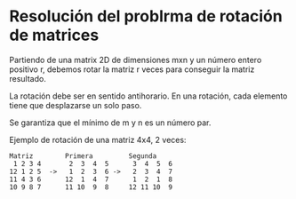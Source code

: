 # Resolución del problrma de rotación de matrices

Partiendo de una matrix 2D de dimensiones mxn y un número entero positivo r, debemos rotar la matriz r veces para conseguir la matriz resultado.

La rotación debe ser en sentido antihorario. En una rotación, cada elemento tiene que desplazarse un solo paso.

Se garantiza que el mínimo de m y n es un número par.

Ejemplo de rotación de una matriz 4x4, 2 veces:

    Matriz        Primera         Segunda
     1 2 3 4       2  3  4  5      3  4  5  6
    12 1 2 5  ->   1  2  3  6 ->   2  3  4  7
    11 4 3 6      12  1  4  7      1  2  1  8
    10 9 8 7      11 10  9  8     12 11 10  9

